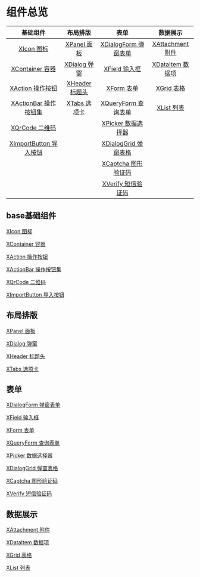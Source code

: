 # 组件总览



|                  基础组件                   |           布局排版            |                  表单                   |              数据展示               |
| :-----------------------------------------: | :---------------------------: | :-------------------------------------: | :---------------------------------: |
|           [XIcon 图标](./icon.md)           |   [XPanel 面板](./panel.md)   | [XDialogForm 弹窗表单](./dialogForm.md) | [XAttachment 附件](./attachment.md) |
|      [XContainer 容器](./container.md)      |  [XDialog 弹窗](./dialog.md)  |       [XField 输入框](./field.md)       |  [XDataItem 数据项](./dataItem.md)  |
|       [XAction 操作按钮](./action.md)       | [XHeader 标题头](./header.md) |         [XForm 表单](./form.md)         |       [XGrid 表格](./grid.md)       |
|   [XActionBar 操作按钮集](./actionBar.md)   |   [XTabs 选项卡](./tabs.md)   |  [XQueryForm 查询表单](./queryForm.md)  |       [XList 列表](./list.md)       |
|        [XQrCode 二维码](./qrCode.md)        |                               |    [XPicker 数据选择器](./picker.md)    |                                     |
| [XImportButton 导入按钮](./importButton.md) |                               | [XDialogGrid 弹窗表格](./dialogGrid.md) |                                     |
|                                             |                               |   [XCaptcha 图形验证码](./captcha.md)   |                                     |
|                                             |                               |    [XVerify 短信验证码](./verify.md)    |                                     |







## base基础组件                                     

[XIcon 图标](./icon.md)                                

[XContainer 容器](./container.md)

[XAction 操作按钮](./action.md)

[XActionBar 操作按钮集](./actionBar.md)

[XQrCode 二维码](./qrCode.md)

[XImportButton 导入按钮](./importButton.md)


## 布局排版

[XPanel 面板](./panel.md)

[XDialog 弹窗](./dialog.md)

[XHeader 标题头](./header.md)

[XTabs 选项卡](./tabs.md)


## 表单

[XDialogForm 弹窗表单](./dialogForm.md)

[XField 输入框](./field.md)

[XForm 表单](./form.md)

[XQueryForm 查询表单](./queryForm.md)

[XPicker 数据选择器](./picker.md)

[XDialogGrid 弹窗表格](./dialogGrid.md)

[XCaptcha 图形验证码](./captcha.md)

[XVerify 短信验证码](./verify.md)


## 数据展示

[XAttachment 附件](./attachment.md)

[XDataItem 数据项](./dataItem.md)

[XGrid 表格](./grid.md)

[XList 列表](./list.md)

